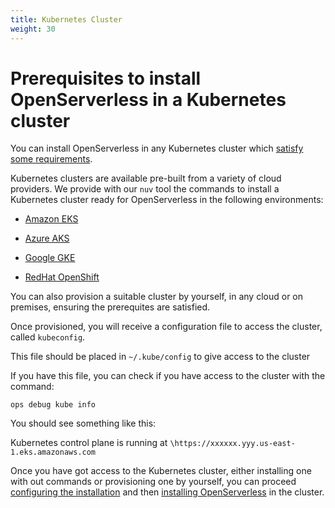 ```yaml
---
title: Kubernetes Cluster
weight: 30
---
```

# Prerequisites to install OpenServerless in a Kubernetes cluster

You can install OpenServerless in any Kubernetes cluster which [satisfy
some requirements](#cluster/index.adoc).

Kubernetes clusters are available pre-built from a variety of cloud
providers. We provide with our `nuv` tool the commands to install a
Kubernetes cluster ready for OpenServerless in the following
environments:

- [Amazon EKS](#eks/index.adoc)

- [Azure AKS](#aks/index.adoc)

- [Google GKE](#gke/index.adoc)

- [RedHat OpenShift](#openshift/index.adoc)

You can also provision a suitable cluster by yourself, in any cloud or
on premises, ensuring the prerequites are satisfied.

Once provisioned, you will receive a configuration file to access the
cluster, called `kubeconfig`.

This file should be placed in `~/.kube/config` to give access to the
cluster

If you have this file, you can check if you have access to the cluster
with the command:

    ops debug kube info

You should see something like this:

Kubernetes control plane is running at
`\https://xxxxxx.yyy.us-east-1.eks.amazonaws.com`

Once you have got access to the Kubernetes cluster, either installing
one with out commands or provisioning one by yourself, you can proceed
[configuring the installation](#../../configure/index.adoc) and then
[installing OpenServerless](#../../install/cluster/index.adoc) in the
cluster.
